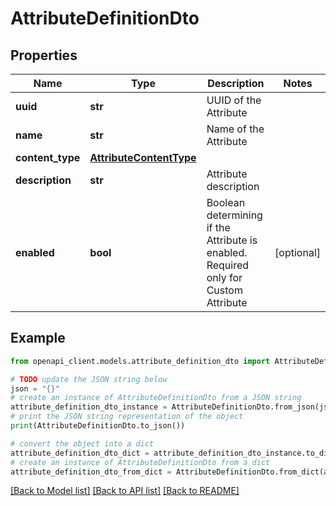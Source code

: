 # AttributeDefinitionDto


## Properties

Name | Type | Description | Notes
------------ | ------------- | ------------- | -------------
**uuid** | **str** | UUID of the Attribute | 
**name** | **str** | Name of the Attribute | 
**content_type** | [**AttributeContentType**](AttributeContentType.md) |  | 
**description** | **str** | Attribute description | 
**enabled** | **bool** | Boolean determining if the Attribute is enabled. Required only for Custom Attribute | [optional] 

## Example

```python
from openapi_client.models.attribute_definition_dto import AttributeDefinitionDto

# TODO update the JSON string below
json = "{}"
# create an instance of AttributeDefinitionDto from a JSON string
attribute_definition_dto_instance = AttributeDefinitionDto.from_json(json)
# print the JSON string representation of the object
print(AttributeDefinitionDto.to_json())

# convert the object into a dict
attribute_definition_dto_dict = attribute_definition_dto_instance.to_dict()
# create an instance of AttributeDefinitionDto from a dict
attribute_definition_dto_from_dict = AttributeDefinitionDto.from_dict(attribute_definition_dto_dict)
```
[[Back to Model list]](../README.md#documentation-for-models) [[Back to API list]](../README.md#documentation-for-api-endpoints) [[Back to README]](../README.md)


